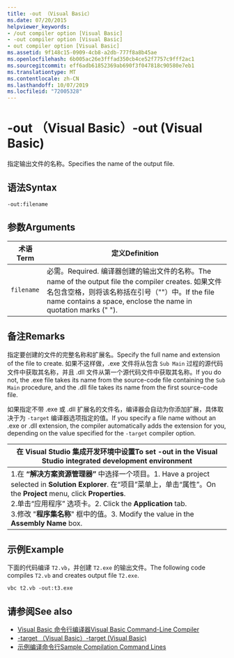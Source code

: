 ```yaml
---
title: -out （Visual Basic）
ms.date: 07/20/2015
helpviewer_keywords:
- /out compiler option [Visual Basic]
- -out compiler option [Visual Basic]
- out compiler option [Visual Basic]
ms.assetid: 9f148c15-0909-4cb8-a2db-777f8a8b45ae
ms.openlocfilehash: 6b005ac26e3fffad350cb4ce52f7757c9fff2ac1
ms.sourcegitcommit: eff6adb61852369ab690f3f047818c90580e7eb1
ms.translationtype: MT
ms.contentlocale: zh-CN
ms.lasthandoff: 10/07/2019
ms.locfileid: "72005328"
---
```

# <a name="-out-visual-basic"></a><span data-ttu-id="48930-102">-out （Visual Basic）</span><span class="sxs-lookup"><span data-stu-id="48930-102">-out (Visual Basic)</span></span>
<span data-ttu-id="48930-103">指定输出文件的名称。</span><span class="sxs-lookup"><span data-stu-id="48930-103">Specifies the name of the output file.</span></span>  
  
## <a name="syntax"></a><span data-ttu-id="48930-104">语法</span><span class="sxs-lookup"><span data-stu-id="48930-104">Syntax</span></span>  
  
```console  
-out:filename  
```  
  
## <a name="arguments"></a><span data-ttu-id="48930-105">参数</span><span class="sxs-lookup"><span data-stu-id="48930-105">Arguments</span></span>  
  
|<span data-ttu-id="48930-106">术语</span><span class="sxs-lookup"><span data-stu-id="48930-106">Term</span></span>|<span data-ttu-id="48930-107">定义</span><span class="sxs-lookup"><span data-stu-id="48930-107">Definition</span></span>|  
|---|---|  
|`filename`|<span data-ttu-id="48930-108">必需。</span><span class="sxs-lookup"><span data-stu-id="48930-108">Required.</span></span> <span data-ttu-id="48930-109">编译器创建的输出文件的名称。</span><span class="sxs-lookup"><span data-stu-id="48930-109">The name of the output file the compiler creates.</span></span> <span data-ttu-id="48930-110">如果文件名包含空格，则将该名称括在引号（""）中。</span><span class="sxs-lookup"><span data-stu-id="48930-110">If the file name contains a space, enclose the name in quotation marks (" ").</span></span>|  
  
## <a name="remarks"></a><span data-ttu-id="48930-111">备注</span><span class="sxs-lookup"><span data-stu-id="48930-111">Remarks</span></span>  
 <span data-ttu-id="48930-112">指定要创建的文件的完整名称和扩展名。</span><span class="sxs-lookup"><span data-stu-id="48930-112">Specify the full name and extension of the file to create.</span></span> <span data-ttu-id="48930-113">如果不这样做，.exe 文件将从包含 `Sub Main` 过程的源代码文件中获取其名称，并且 .dll 文件从第一个源代码文件中获取其名称。</span><span class="sxs-lookup"><span data-stu-id="48930-113">If you do not, the .exe file takes its name from the source-code file containing the `Sub Main` procedure, and the .dll file takes its name from the first source-code file.</span></span>  
  
 <span data-ttu-id="48930-114">如果指定不带 .exe 或 .dll 扩展名的文件名，编译器会自动为你添加扩展，具体取决于为 `-target` 编译器选项指定的值。</span><span class="sxs-lookup"><span data-stu-id="48930-114">If you specify a file name without an .exe or .dll extension, the compiler automatically adds the extension for you, depending on the value specified for the `-target` compiler option.</span></span>  
  
|<span data-ttu-id="48930-115">在 Visual Studio 集成开发环境中设置</span><span class="sxs-lookup"><span data-stu-id="48930-115">To set -out in the Visual Studio integrated development environment</span></span>|  
|---|  
|<span data-ttu-id="48930-116">1.在 **“解决方案资源管理器”** 中选择一个项目。</span><span class="sxs-lookup"><span data-stu-id="48930-116">1.  Have a project selected in **Solution Explorer**.</span></span> <span data-ttu-id="48930-117">在“项目”菜单上，单击“属性”。</span><span class="sxs-lookup"><span data-stu-id="48930-117">On the **Project** menu, click **Properties**.</span></span> <br /><span data-ttu-id="48930-118">2.单击“应用程序” 选项卡。</span><span class="sxs-lookup"><span data-stu-id="48930-118">2.  Click the **Application** tab.</span></span><br /><span data-ttu-id="48930-119">3.修改 "**程序集名称**" 框中的值。</span><span class="sxs-lookup"><span data-stu-id="48930-119">3.  Modify the value in the **Assembly Name** box.</span></span>|  
  
## <a name="example"></a><span data-ttu-id="48930-120">示例</span><span class="sxs-lookup"><span data-stu-id="48930-120">Example</span></span>  
 <span data-ttu-id="48930-121">下面的代码编译 `T2.vb`，并创建 `T2.exe` 的输出文件。</span><span class="sxs-lookup"><span data-stu-id="48930-121">The following code compiles `T2.vb` and creates output file `T2.exe`.</span></span>  
  
```console
vbc t2.vb -out:t3.exe  
```  
  
## <a name="see-also"></a><span data-ttu-id="48930-122">请参阅</span><span class="sxs-lookup"><span data-stu-id="48930-122">See also</span></span>

- [<span data-ttu-id="48930-123">Visual Basic 命令行编译器</span><span class="sxs-lookup"><span data-stu-id="48930-123">Visual Basic Command-Line Compiler</span></span>](../../../visual-basic/reference/command-line-compiler/index.md)
- [<span data-ttu-id="48930-124">-target （Visual Basic）</span><span class="sxs-lookup"><span data-stu-id="48930-124">-target (Visual Basic)</span></span>](../../../visual-basic/reference/command-line-compiler/target.md)
- [<span data-ttu-id="48930-125">示例编译命令行</span><span class="sxs-lookup"><span data-stu-id="48930-125">Sample Compilation Command Lines</span></span>](../../../visual-basic/reference/command-line-compiler/sample-compilation-command-lines.md)
